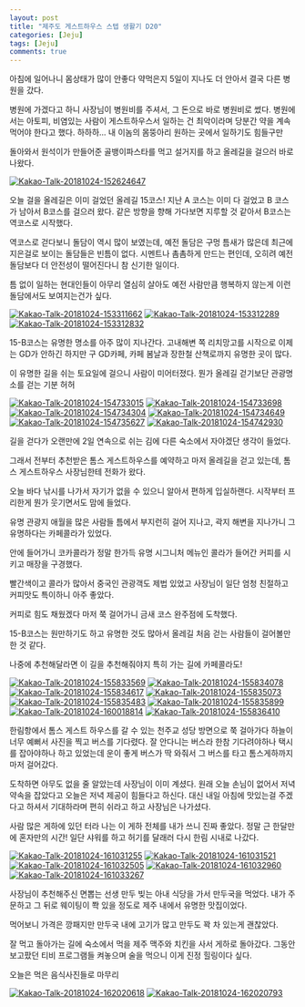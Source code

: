 ```yaml
---
layout: post
title: "제주도 게스트하우스 스텝 생활기 D20" 
categories: [Jeju]
tags: [Jeju]
comments: true
---
```


<div> 
<p>
아침에 일어나니 몸상태가 많이 안좋다 
약먹은지 5일이 지나도 더 안아서 결국 다른 병원을 갔다. 

병원에 가겠다고 하니 사장님이 병원비를 주셔서,
그 돈으로 바로 병원비로 썼다. 
병원에서는 아토피, 비염있는 사람이 게스트하우스서 
일하는 건 최악이라며 당분간 약을 계속 먹어야 한다고 했다. 
하하하... 내 이놈의 몸뚱아리 원하는 곳에서 일하기도 힘들구만

돌아와서 원석이가 만들어준 골뱅이파스타를 먹고 
설거지를 하고 올레길을 걸으러 바로 나왔다. 
</p>
<a href="https://ibb.co/ce3tFq"><img src="https://preview.ibb.co/fjE0vq/Kakao-Talk-20181024-152624647.jpg" alt="Kakao-Talk-20181024-152624647" border="0"></a>

<p>
오늘 걸을 올레길은 이미 걸었던 올레길 15코스! 
지난 A 코스는 이미 다 걸었고 B 코스가 남아서 B코스를 걸으러 왔다. 
같은 방향을 향해 가다보면 지루할 것 같아서 B코스는 역코스로 시작했다. 

역코스로 걷다보니 돌담이 역시 많이 보였는데, 
예전 돌담은 구멍 틈새가 많은데 최근에 지은걸로 보이는 돌담들은 빈틈이 없다. 
시멘트나 촘촘하게 만드는 편인데, 
오히려 예전 돌담보다 더 안전성이 떨어진다니 참 신기한 일이다. 

틈 없이 일하는 현대인들이 아무리 열심히 살아도 
예전 사람만큼 행복하지 않는게 이런 돌담에서도 보여지는건가 싶다. 
</p>
<a href="https://ibb.co/fNcW1V"><img src="https://preview.ibb.co/huD4MV/Kakao-Talk-20181024-153311662.jpg" alt="Kakao-Talk-20181024-153311662" border="0"></a>
<a href="https://ibb.co/iLe3gV"><img src="https://preview.ibb.co/bFG5vq/Kakao-Talk-20181024-153312289.jpg" alt="Kakao-Talk-20181024-153312289" border="0"></a>
<a href="https://ibb.co/hANdFq"><img src="https://preview.ibb.co/cu09MV/Kakao-Talk-20181024-153312832.jpg" alt="Kakao-Talk-20181024-153312832" border="0"></a>

<p>
15-B코스는 유명한 명소를 아주 많이 지나간다. 
고내해변 쪽 리치망고를 시작으로 
이제는 GD가 안하긴 하지만 구 GD카페, 카페 봄날과
장한철 산책로까지 유명한 곳이 많다. 

이 유명한 길을 쉬는 토요일에 걸으니 
사람이 미어터졌다. 
뭔가 올레길 걷기보단 관광명소를 걷는 기분 허허 
</p>
<a href="https://ibb.co/ckhs8A"><img src="https://preview.ibb.co/jLxg1V/Kakao-Talk-20181024-154733015.jpg" alt="Kakao-Talk-20181024-154733015" border="0"></a>
<a href="https://ibb.co/hTmfvq"><img src="https://preview.ibb.co/ej0jMV/Kakao-Talk-20181024-154733698.jpg" alt="Kakao-Talk-20181024-154733698" border="0"></a>
<a href="https://ibb.co/d3LvTA"><img src="https://preview.ibb.co/cH29oA/Kakao-Talk-20181024-154734304.jpg" alt="Kakao-Talk-20181024-154734304" border="0"></a>
<a href="https://ibb.co/ny8tFq"><img src="https://preview.ibb.co/eWb28A/Kakao-Talk-20181024-154734649.jpg" alt="Kakao-Talk-20181024-154734649" border="0"></a>
<a href="https://ibb.co/dcZ5TA"><img src="https://preview.ibb.co/kDpuMV/Kakao-Talk-20181024-154735627.jpg" alt="Kakao-Talk-20181024-154735627" border="0"></a>
<a href="https://ibb.co/kG3M1V"><img src="https://preview.ibb.co/npeuMV/Kakao-Talk-20181024-154742930.jpg" alt="Kakao-Talk-20181024-154742930" border="0"></a>

<p>
길을 걷다가 오랜만에 2일 연속으로 쉬는 김에 
다른 숙소에서 자야겠단 생각이 들었다. 

그래서 전부터 추천받은 톰스 게스트하우스를 예약하고 
마저 올레길을 걷고 있는데, 
톰스 게스트하우스 사장님한테 전화가 왔다. 

오늘 바다 낚시를 나가서 자기가 없을 수 있으니 
알아서 편하게 입실하랜다. 
시작부터 프리한게 뭔가 웃기면서도 맘에 들었다. 

유명 관광지 애월을 많은 사람들 틈에서 
부지런히 걸어 지나고, 
곽지 해변을 지나가니 
그 유명하다는 카페콜라가 있었다. 

안에 들어가니 코카콜라가 정말 한가득 
유명 시그니처 메뉴인 콜라가 들어간 커피를 시키고 
매장을 구경했다. 

빨간색이고 콜라가 많아서 중국인 관광객도 제법 있었고 
사장님이 일단 엄청 친절하고 
커피맛도 특이하니 아주 좋았다. 

커피로 힘도 채웠겠다 
마저 쭉 걸어가니 금새 코스 완주점에 도착했다. 

15-B코스는 원만하기도 하고 유명한 것도 많아서 
올레길 처음 걷는 사람들이 걸어볼만 한 것 같다. 

나중에 추천해달라면 이 길을 추천해줘야지 
특히 가는 길에 카페콜라도! 
</p>
<a href="https://ibb.co/gqWzMV"><img src="https://preview.ibb.co/eJvR1V/Kakao-Talk-20181024-155833569.jpg" alt="Kakao-Talk-20181024-155833569" border="0"></a>
<a href="https://ibb.co/j7VR1V"><img src="https://preview.ibb.co/cfzavq/Kakao-Talk-20181024-155834078.jpg" alt="Kakao-Talk-20181024-155834078" border="0"></a>
<a href="https://ibb.co/nzxTFq"><img src="https://preview.ibb.co/eWRc8A/Kakao-Talk-20181024-155834617.jpg" alt="Kakao-Talk-20181024-155834617" border="0"></a>
<a href="https://ibb.co/kmUsaq"><img src="https://preview.ibb.co/cBE3gV/Kakao-Talk-20181024-155835073.jpg" alt="Kakao-Talk-20181024-155835073" border="0"></a>
<a href="https://ibb.co/kJTqTA"><img src="https://preview.ibb.co/diD2aq/Kakao-Talk-20181024-155835483.jpg" alt="Kakao-Talk-20181024-155835483" border="0"></a>
<a href="https://ibb.co/cYiPoA"><img src="https://preview.ibb.co/k0FFvq/Kakao-Talk-20181024-155835899.jpg" alt="Kakao-Talk-20181024-155835899" border="0"></a>
<a href="https://ibb.co/kSe3gV"><img src="https://preview.ibb.co/eGHpMV/Kakao-Talk-20181024-160018814.jpg" alt="Kakao-Talk-20181024-160018814" border="0"></a>
<a href="https://ibb.co/gLtUMV"><img src="https://preview.ibb.co/kK5LTA/Kakao-Talk-20181024-155836410.jpg" alt="Kakao-Talk-20181024-155836410" border="0"></a>

<p>
한림항에서 톰스 게스트 하우스를 갈 수 있는 천주교 성당 방면으로 쭉 걸아가다 
하늘이 너무 예뻐서 사진을 찍고 버스를 기다렸다. 
잘 안다니는 버스라 한참 기다려야하나 택시를 잡아야하나 하고 있었는데 
운이 좋게 버스가 딱 와줘서 그 버스를 타고 톰스게하까지 마저 걸어갔다. 

도착하면 아무도 없을 줄 알았는데 사장님이 이미 계셨다. 
원래 오늘 손님이 없어서 저녁 약속을 잡았다고 오늘은 저녁 제공이 힘들다고 하신다. 
대신 내일 아침에 맛있는걸 주겠다고 하셔서 기대하라며 편히 쉬라고 하고 사장님은 나가셨다. 

사람 많은 게하에 있던 터라 나는 이 게하 전체를 내가 쓰니 진짜 좋았다. 
정말 근 한달만에 혼자만의 시간! 
일단 샤워를 하고 허기를 달래러 다시 한림 시내로 나갔다. 
</p>
<a href="https://ibb.co/dNvqvq"><img src="https://preview.ibb.co/c5kC8A/Kakao-Talk-20181024-161031255.jpg" alt="Kakao-Talk-20181024-161031255" border="0"></a>
<a href="https://ibb.co/dqzdgV"><img src="https://preview.ibb.co/iNm28A/Kakao-Talk-20181024-161031521.jpg" alt="Kakao-Talk-20181024-161031521" border="0"></a>
<a href="https://ibb.co/d2hLvq"><img src="https://preview.ibb.co/iJ4poA/Kakao-Talk-20181024-161032505.jpg" alt="Kakao-Talk-20181024-161032505" border="0"></a>
<a href="https://ibb.co/mWGPMV"><img src="https://preview.ibb.co/nArDFq/Kakao-Talk-20181024-161032960.jpg" alt="Kakao-Talk-20181024-161032960" border="0"></a>
<a href="https://ibb.co/eNV11V"><img src="https://preview.ibb.co/gv5ZMV/Kakao-Talk-20181024-161033267.jpg" alt="Kakao-Talk-20181024-161033267" border="0"></a>

<p>
사장님이 추천해주신 면뽑는 선생 만두 빚는 아내 식당을 가서 만두국을 먹었다. 
내가 주문하고 그 뒤로 웨이팅이 쫙 있을 정도로 
제주 내에서 유명한 맛집이었다. 

먹어보니 가격은 깡패지만 만두국 내에 고기가 많고 만두도 꽉 차 있는게 괜찮았다. 

잘 먹고 돌아가는 길에 숙소에서 먹을 제주 맥주와 치킨을 사서 게하로 돌아갔다. 
그동안 보고팠던 티비 프로그램들 켜놓으며 술을 먹으니 이게 진정 힐링이다 싶다. 

오늘은 먹은 음식사진들로 마무리 
</p>
<a href="https://ibb.co/ePT4MV"><img src="https://preview.ibb.co/mhYFTA/Kakao-Talk-20181024-162020618.jpg" alt="Kakao-Talk-20181024-162020618" border="0"></a>
<a href="https://ibb.co/mqMr1V"><img src="https://preview.ibb.co/dOp0vq/Kakao-Talk-20181024-162020793.jpg" alt="Kakao-Talk-20181024-162020793" border="0"></a>
</div>

